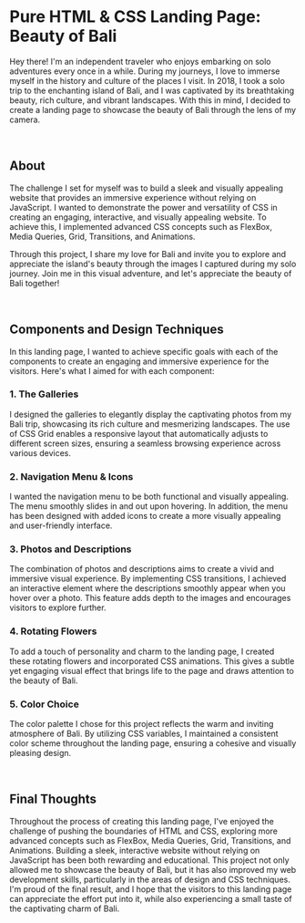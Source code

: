 # Pure HTML & CSS Landing Page: Beauty of Bali

Hey there! I'm an independent traveler who enjoys embarking on solo adventures every once in a while. During my journeys, I love to immerse myself in the history and culture of the places I visit. In 2018, I took a solo trip to the enchanting island of Bali, and I was captivated by its breathtaking beauty, rich culture, and vibrant landscapes. With this in mind, I decided to create a landing page to showcase the beauty of Bali through the lens of my camera.

<br/>

<h2>About</h2>
The challenge I set for myself was to build a sleek and visually appealing website that provides an immersive experience without relying on JavaScript. I wanted to demonstrate the power and versatility of CSS in creating an engaging, interactive, and visually appealing website. To achieve this, I implemented advanced CSS concepts such as FlexBox, Media Queries, Grid, Transitions, and Animations.

Through this project, I share my love for Bali and invite you to explore and appreciate the island's beauty through the images I captured during my solo journey. Join me in this visual adventure, and let's appreciate the beauty of Bali together!

<br/>

<h2>Components and Design Techniques</h2>

In this landing page, I wanted to achieve specific goals with each of the components to create an engaging and immersive experience for the visitors. Here's what I aimed for with each component:

<h3>1. The Galleries</h3>

I designed the galleries to elegantly display the captivating photos from my Bali trip, showcasing its rich culture and mesmerizing landscapes. The use of CSS Grid enables a responsive layout that automatically adjusts to different screen sizes, ensuring a seamless browsing experience across various devices.

<h3>2. Navigation Menu & Icons</h3>

I wanted the navigation menu to be both functional and visually appealing. The menu smoothly slides in and out upon hovering. In addition, the menu has been designed with added icons to create a more visually appealing and user-friendly interface.

<h3>3. Photos and Descriptions</h3>

The combination of photos and descriptions aims to create a vivid and immersive visual experience. By implementing CSS transitions, I achieved an interactive element where the descriptions smoothly appear when you hover over a photo. This feature adds depth to the images and encourages visitors to explore further.

<h3>4. Rotating Flowers</h3>

To add a touch of personality and charm to the landing page, I created these rotating flowers and incorporated CSS animations. This gives a subtle yet engaging visual effect that brings life to the page and draws attention to the beauty of Bali. 

<h3>5. Color Choice</h3>

The color palette I chose for this project reflects the warm and inviting atmosphere of Bali. By utilizing CSS variables, I maintained a consistent color scheme throughout the landing page, ensuring a cohesive and visually pleasing design.

<br/>
<h2>Final Thoughts</h2>

Throughout the process of creating this landing page, I've enjoyed the challenge of pushing the boundaries of HTML and CSS, exploring more advanced concepts such as FlexBox, Media Queries, Grid, Transitions, and Animations. Building a sleek, interactive website without relying on JavaScript has been both rewarding and educational. This project not only allowed me to showcase the beauty of Bali, but it has also improved my web development skills, particularly in the areas of design and CSS techniques. I'm proud of the final result, and I hope that the visitors to this landing page can appreciate the effort put into it, while also experiencing a small taste of the captivating charm of Bali.








